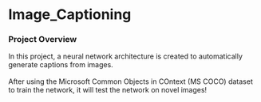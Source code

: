 # Image_Captioning

### Project Overview
In this project, a neural network architecture is created to automatically generate captions from images.
<br>
<br>
After using the Microsoft Common Objects in COntext (MS COCO) dataset to train the network, it will test the network on novel images!
